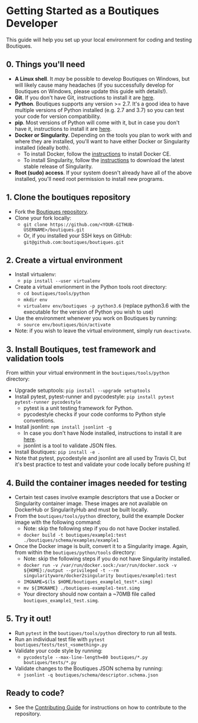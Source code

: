 # Getting Started as a Boutiques Developer

This guide will help you set up your local environment for coding and testing Boutiques.

## 0. Things you'll need
- **A Linux shell**. It _may_ be possible to develop Boutiques on Windows, but will likely cause many headaches (if you successfully develop for Boutiques on Windows, please update this guide with details!).
- **Git**. If you don't have Git, instructions to install it are [here](https://git-scm.com/download/linux).
- **Python**. Boutiques supports any version >= 2.7. It's a good idea to have multiple versions of Python installed (e.g. 2.7 and 3.7) so you can test your code for version compatibility.
- **pip**. Most versions of Python will come with it, but in case you don't have it, instructions to install it are [here](https://pip.pypa.io/en/stable/installing/).
- **Docker or Singularity**. Depending on the tools you plan to work with and where they are installed, you'll want to have either Docker or Singularity installed (ideally both).
  - To install Docker, follow the  [instructions](https://docs.docker.com/install/overview/) to install Docker CE.
  - To install Singularity, follow the [instructions](https://singularity.lbl.gov/install-linux) to download the latest stable release of Singularity.
- **Root (sudo) access**. If your system doesn't already have all of the above installed, you'll need root permission to install new programs.

## 1. Clone the boutiques repository
- Fork the [Boutiques repository](https://github.com/boutiques/boutiques).
- Clone your fork locally: 
    - `git clone https://github.com/<YOUR-GITHUB-USERNAME>/boutiques.git`
    - Or, if you installed your SSH keys on GitHub:  `git@github.com:boutiques/boutiques.git`

## 2. Create a virtual environment
- Install virtualenv:
  - `pip install --user virtualenv`
- Create a virtual envrionment in the Python tools root directory:
  - `cd boutiques/tools/python`
  - `mkdir env`
  - `virtualenv env/boutiques -p python3.6`  (replace python3.6 with the executable for the version of Python you wish to use)
- Use the environment whenever you work on Boutiques by running:
  - `source env/boutiques/bin/activate`
- Note: if you wish to leave the virtual environment, simply run `deactivate`.

## 3. Install Boutiques, test framework and validation tools
From within your virtual environment in the `boutiques/tools/python` directory:
- Upgrade setuptools: `pip install --upgrade setuptools`
- Install pytest, pytest-runner and pycodestyle: `pip install pytest pytest-runner pycodestyle`
  - pytest is a unit testing framework for Python.
  - pycodestyle checks if your code conforms to Python style conventions.
- Install jsonlint: `npm install jsonlint -g` 
  - In case you don't have Node installed, instructions to install it are [here](https://www.npmjs.com/get-npm).
  - jsonlint is a tool to validate JSON files. 
- Install Boutiques: `pip install -e .`
- Note that pytest, pycodestyle and jsonlint are all used by Travis CI, but it's best practice to test and validate your code locally before pushing it!

## 4. Build the container images needed for testing
- Certain test cases involve example descriptors that use a Docker or Singularity container image. These images are not available on DockerHub or SingularityHub and must be built locally.
- From the `boutiques/tools/python` directory, build the example Docker image with the following command:
  - Note: skip the following step if you do not have Docker installed.
  - `docker build -t boutiques/example1:test ./boutiques/schema/examples/example1`
- Once the Docker image is built, convert it to a Singularity image. Again, from within the `boutiques/python/tools` directory:
  - Note: skip the following steps if you do not have Singularity installed.
  - `docker run -v /var/run/docker.sock:/var/run/docker.sock -v ${HOME}:/output --privileged -t --rm singularityware/docker2singularity boutiques/example1:test`
  - `IMGNAME=$(ls $HOME/boutiques_example1_test*.simg)`
  - `mv ${IMGNAME} ./boutiques-example1-test.simg`
  - Your directory should now contain a ~70MB file called `boutiques_example1_test.simg`.
 
## 5. Try it out!
- Run `pytest` in the `boutiques/tools/python` directory to run all tests.
- Run an individual test file with `pytest boutiques/tests/test_<something>.py`
- Validate your code style by running:
  - `pycodestyle --max-line-length=80 boutiques/*.py boutiques/tests/*.py`
- Validate changes to the Boutiques JSON schema by running:
  - `jsonlint -q boutiques/schema/descriptor.schema.json`

## Ready to code?
- See the [Contributing Guide](https://github.com/boutiques/boutiques/blob/master/CONTRIBUTING.md) for instructions on how to contribute to the repository.